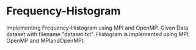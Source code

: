 # Frequency-Histogram
Implementing Frequency-Histogram using MPI and OpenMP.
Given Data dataset with filename "dataset.txt". Histogram is implemented using MPI, OpenMP and MPIandOpenMPI.
